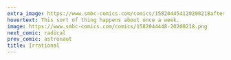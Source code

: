 ```yaml
---
extra_image: https://www.smbc-comics.com/comics/158204454120200218after.png
hovertext: This sort of thing happens about once a week.
image: https://www.smbc-comics.com/comics/1582044448-20200218.png
next_comic: radical
prev_comic: astronaut
title: Irrational
---
```


